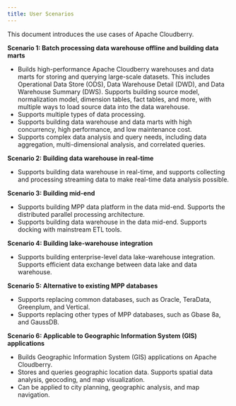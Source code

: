 ```yaml
---
title: User Scenarios
---
```


This document introduces the use cases of Apache Cloudberry.

**Scenario 1: Batch processing data warehouse offline and building data marts**

- Builds high-performance Apache Cloudberry warehouses and data marts for storing and querying large-scale datasets. This includes Operational Data Store (ODS), Data Warehouse Detail (DWD), and Data Warehouse Summary (DWS). Supports building source model, normalization model, dimension tables, fact tables, and more, with multiple ways to load source data into the data warehouse.
- Supports multiple types of data processing.
- Supports building data warehouse and data marts with high concurrency, high performance, and low maintenance cost.
- Supports complex data analysis and query needs, including data aggregation, multi-dimensional analysis, and correlated queries.

**Scenario 2: Building data warehouse in real-time**

- Supports building data warehouse in real-time, and supports collecting and processing streaming data to make real-time data analysis possible.

**Scenario 3: Building mid-end**

- Supports building MPP data platform in the data mid-end. Supports the distributed parallel processing architecture.
- Supports building data warehouse in the data mid-end. Supports docking with mainstream ETL tools.

**Scenario 4: Building lake-warehouse integration**

- Supports building enterprise-level data lake-warehouse integration. Supports efficient data exchange between data lake and data warehouse.

**Scenario 5: Alternative to existing MPP databases**

- Supports replacing common databases, such as Oracle, TeraData, Greenplum, and Vertical.
- Supports replacing other types of MPP databases, such as Gbase 8a, and GaussDB.

**Scenario 6: Applicable to Geographic Information System (GIS) applications**

- Builds Geographic Information System (GIS) applications on Apache Cloudberry.
- Stores and queries geographic location data. Supports spatial data analysis, geocoding, and map visualization.
- Can be applied to city planning, geographic analysis, and map navigation.

